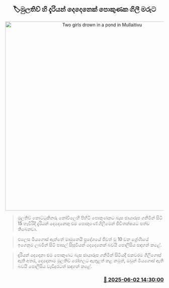 <p align='center'><b><h2 align='center' title='Two girls drown in a pond in Mullaitivu'>🏷මුලතිව් හි දැරියන් දෙදෙනෙක් පොකුණක ගිලී මරුට</h2></b></p>
<p align='center'><img src='https://helakuru.sgp1.cdn.digitaloceanspaces.com/esana/images/lib/sea-nn-archived.jpg' width='600' alt='Two girls drown in a pond in Mullaitivu'></p>

> මුලතිව් කොට්ටුකිනරු කෝවිලෙහි පිහිටි පොකුණකට බැස ඡායාරූප ගනිමින් සිටි 15 හැවිරිදි දැරියන් දෙදෙනෙකු එම පොකුණේ ගිලීමෙන් ජීවිතක්ෂයට පත්ව තිබෙනවා.

> එලෙස මියගොස් ඇත්තේ මාමුනෙයි ප්‍රදේශයේ ජීවත් වූ 10 වන ශ්‍රේණියේ ඉගෙනුම ලබමින් සිටි පාසල් සිසුවියන් දෙදෙනෙක් බවයි පොලීසිය සඳහන් කළේ.

> දැරියන් දෙදෙනා එම පොකුණට බැස ඡායාරූප ගනිමින් සිටියදී එකවරම ගිලීගොස් ඇති අතර, දෙදෙනාම මුලතිව් රෝහලට ඇතුළත් කළ නමුත්, ඔවුන් මිය‍ගොස් ඇති බවයි පොලීසිය වැඩිදුරටත් සඳහන් කළේ.



<h3 align='right'><a href='https://www.helakuru.lk/esana/p/110618/'>📅 2025-06-02 14:30:00</a></h3>
